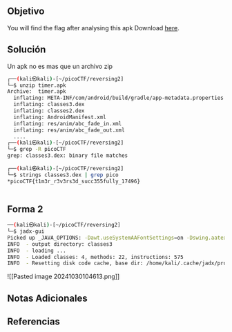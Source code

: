 ## Objetivo
You will find the flag after analysing this apk Download [here](https://artifacts.picoctf.net/c/449/timer.apk).
## Solución
Un apk no es mas que un archivo zip

```bash
┌──(kali㉿kali)-[~/picoCTF/reversing2]
└─$ unzip timer.apk          
Archive:  timer.apk
  inflating: META-INF/com/android/build/gradle/app-metadata.properties  
  inflating: classes3.dex            
  inflating: classes2.dex            
  inflating: AndroidManifest.xml     
  inflating: res/anim/abc_fade_in.xml  
  inflating: res/anim/abc_fade_out.xml 
  ....
┌──(kali㉿kali)-[~/picoCTF/reversing2]
└─$ grep -R picoCTF                  
grep: classes3.dex: binary file matches
                                                                          
┌──(kali㉿kali)-[~/picoCTF/reversing2]
└─$ strings classes3.dex | grep pico
*picoCTF{t1m3r_r3v3rs3d_succ355fully_17496}
                  
```

## Forma 2
```bash
──(kali㉿kali)-[~/picoCTF/reversing2]
└─$ jadx-gui             
Picked up _JAVA_OPTIONS: -Dawt.useSystemAAFontSettings=on -Dswing.aatext=true
INFO  - output directory: classes3
INFO  - loading ...
INFO  - Loaded classes: 4, methods: 22, instructions: 575
INFO  - Resetting disk code cache, base dir: /home/kali/.cache/jadx/projects/classes3-bf75c3892fb30e52c67081b478e57cb9/code

```

![[Pasted image 20241030104613.png]]
## Notas Adicionales

## Referencias
